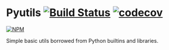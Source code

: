 # Pyutils [![Build Status](https://travis-ci.com/fcole90/pyutils.svg?token=UkBJfRLfsyWEXjq7ZwwU&branch=master)](https://travis-ci.com/fcole90/pyutils) [![codecov](https://codecov.io/gh/fcole90/pyutils/branch/master/graph/badge.svg?token=ISt29LZ617)](https://codecov.io/gh/fcole90/pyutils)

[![NPM](https://nodei.co/npm/pyutils.png)](https://nodei.co/npm/pyutils/)

Simple basic utils borrowed from Python builtins and libraries.



